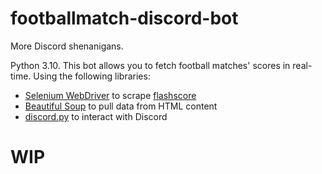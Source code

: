 # footballmatch-discord-bot
 More Discord shenanigans.

  Python 3.10. This bot allows you to fetch football matches' scores in real-time. Using the following libraries:
 
- [Selenium WebDriver](https://www.selenium.dev/documentation/webdriver/) to scrape [flashscore](https://www.flashscore.pt/)
- [Beautiful Soup](https://www.crummy.com/software/BeautifulSoup/bs4/doc/) to pull data from HTML content
- [discord.py](https://discordpy.readthedocs.io/en/stable/) to interact with Discord
 
 
 # WIP
